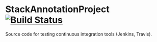 # StackAnnotationProject [![Build Status](https://travis-ci.org/choozm/StackAnnotationProject.svg?branch=master)](https://travis-ci.org/choozm/StackAnnotationProject)
Source code for testing continuous integration tools (Jenkins, Travis).

